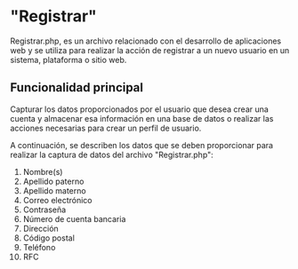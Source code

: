 # "Registrar" 

Registrar.php, es un archivo relacionado con el desarrollo de aplicaciones web y se utiliza para realizar la acción de registrar a un nuevo usuario en un sistema, plataforma o sitio web. 

## Funcionalidad principal 
Capturar los datos proporcionados por el usuario que desea crear una cuenta y almacenar esa información en una base de datos o realizar las acciones necesarias para crear un perfil de usuario.

A continuación, se describen los datos que se deben proporcionar para realizar la captura de datos del archivo "Registrar.php":

1. Nombre(s)
2. Apellido paterno 
3. Apellido materno
4. Correo electrónico
5. Contraseña
6. Número de cuenta bancaria
7. Dirección
8. Código postal
9. Teléfono
10. RFC
